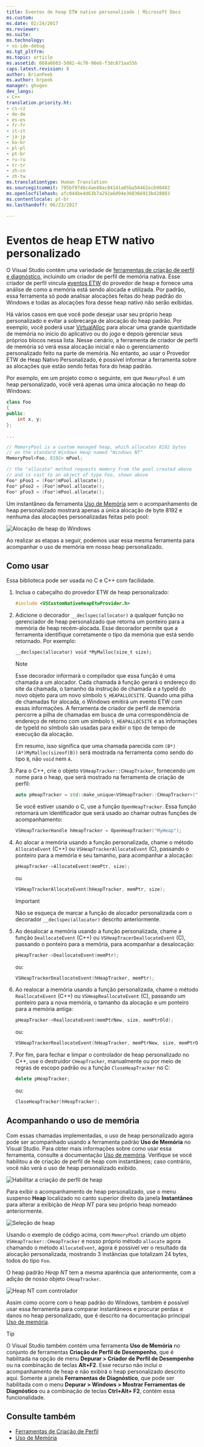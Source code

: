 ```yaml
---
title: Eventos de heap ETW nativo personalizado | Microsoft Docs
ms.custom: 
ms.date: 02/24/2017
ms.reviewer: 
ms.suite: 
ms.technology:
- vs-ide-debug
ms.tgt_pltfrm: 
ms.topic: article
ms.assetid: 668a6603-5082-4c78-98e6-f3dc871aa55b
caps.latest.revision: 8
author: BrianPeek
ms.author: brpeek
manager: ghogen
dev_langs:
- C++
translation.priority.ht:
- cs-cz
- de-de
- es-es
- fr-fr
- it-it
- ja-jp
- ko-kr
- pl-pl
- pt-br
- ru-ru
- tr-tr
- zh-cn
- zh-tw
ms.translationtype: Human Translation
ms.sourcegitcommit: 795bf9746c4ae48ac04141a05ba56462ecb90482
ms.openlocfilehash: afc044be4d63b7a292a6d94e360366913bd28883
ms.contentlocale: pt-br
ms.lasthandoff: 06/23/2017

---
```


# <a name="custom-native-etw-heap-events"></a>Eventos de heap ETW nativo personalizado

O Visual Studio contém uma variedade de [ferramentas de criação de perfil e diagnóstico](https://docs.microsoft.com/en-us/visualstudio/profiling/profiling-tools), incluindo um criador de perfil de memória nativa.  Esse criador de perfil vincula [eventos ETW](/windows-hardware/drivers/devtest/event-tracing-for-windows--etw-) do provedor de heap e fornece uma análise de como a memória está sendo alocada e utilizada.  Por padrão, essa ferramenta só pode analisar alocações feitas do heap padrão do Windows e todas as alocações fora desse heap nativo não serão exibidas.

Há vários casos em que você pode desejar usar seu próprio heap personalizado e evitar a sobrecarga de alocação do heap padrão.  Por exemplo, você poderá usar [VirtualAlloc](https://msdn.microsoft.com/library/windows/desktop/aa366887(v=vs.85).aspx) para alocar uma grande quantidade de memória no início do aplicativo ou do jogo e depois gerenciar seus próprios blocos nessa lista.  Nesse cenário, a ferramenta de criador de perfil de memória só verá essa alocação inicial e não o gerenciamento personalizado feito na parte de memória.  No entanto, ao usar o Provedor ETW de Heap Nativo Personalizado, é possível informar a ferramenta sobre as alocações que estão sendo feitas fora do heap padrão.

Por exemplo, em um projeto como o seguinte, em que `MemoryPool` é um heap personalizado, você verá apenas uma única alocação no heap do Windows:

```cpp
class Foo
{
public:
    int x, y;
};

...

// MemoryPool is a custom managed heap, which allocates 8192 bytes 
// on the standard Windows Heap named "Windows NT"
MemoryPool<Foo, 8192> mPool;

// the "allocate" method requests memory from the pool created above
// and is cast to an object of type Foo, shown above
Foo* pFoo1 = (Foo*)mPool.allocate();
Foo* pFoo2 = (Foo*)mPool.allocate();
Foo* pFoo3 = (Foo*)mPool.allocate();
```

Um instantâneo da ferramenta [Uso de Memória](https://docs.microsoft.com/en-us/visualstudio/profiling/memory-usage) sem o acompanhamento de heap personalizado mostrará apenas a única alocação de byte 8192 e nenhuma das alocações personalizadas feitas pelo pool:

![Alocação de heap do Windows](media/heap-example-windows-heap.png)

Ao realizar as etapas a seguir, podemos usar essa mesma ferramenta para acompanhar o uso de memória em nosso heap personalizado.

## <a name="how-to-use"></a>Como usar

Essa biblioteca pode ser usada no C e C++ com facilidade.

1. Inclua o cabeçalho do provedor ETW de heap personalizado:

   ```cpp
   #include <VSCustomNativeHeapEtwProvider.h>
   ```

1. Adicione o decorador `__declspec(allocator)` a qualquer função no gerenciador de heap personalizado que retorna um ponteiro para a memória de heap recém-alocada.  Esse decorador permite que a ferramenta identifique corretamente o tipo da memória que está sendo retornado.  Por exemplo:

   ```cpp
   __declspec(allocator) void *MyMalloc(size_t size);
   ```
   
   > [!NOTE]
   > Esse decorador informará o compilador que essa função é uma chamada a um alocador.  Cada chamada à função gerará o endereço do site da chamada, o tamanho da instrução de chamada e a typeId do novo objeto para um novo símbolo `S_HEAPALLOCSITE`.  Quando uma pilha de chamadas for alocada, o Windows emitirá um evento ETW com essas informações.  A ferramenta de criador de perfil de memória percorre a pilha de chamadas em busca de uma correspondência de endereço de retorno com um símbolo `S_HEAPALLOCSITE` e as informações de typeId no símbolo são usadas para exibir o tipo de tempo de execução da alocação.
   >
   > Em resumo, isso significa que uma chamada parecida com `(B*)(A*)MyMalloc(sizeof(B))` será mostrada na ferramenta como sendo do tipo `B`, não `void` nem `A`.

1. Para o C++, crie o objeto `VSHeapTracker::CHeapTracker`, fornecendo um nome para o heap, que será mostrado na ferramenta de criação de perfil:

   ```cpp
   auto pHeapTracker = std::make_unique<VSHeapTracker::CHeapTracker>("MyCustomHeap");
   ```

   Se você estiver usando o C, use a função `OpenHeapTracker`.  Essa função retornará um identificador que será usado ao chamar outras funções de acompanhamento:
  
   ```C
   VSHeapTrackerHandle hHeapTracker = OpenHeapTracker("MyHeap");
   ```

1. Ao alocar a memória usando a função personalizada, chame o método `AllocateEvent` (C++) ou `VSHeapTrackerAllocateEvent` (C), passando o ponteiro para a memória e seu tamanho, para acompanhar a alocação:

   ```cpp
   pHeapTracker->AllocateEvent(memPtr, size);
   ```

   ou

   ```C
   VSHeapTrackerAllocateEvent(hHeapTracker, memPtr, size);
   ```

   > [!IMPORTANT]
   > Não se esqueça de marcar a função de alocador personalizada com o decorador `__declspec(allocator)` descrito anteriormente.

1. Ao desalocar a memória usando a função personalizada, chame a função `DeallocateEvent` (C++) ou `VSHeapTracerDeallocateEvent` (C), passando o ponteiro para a memória, para acompanhar a desalocação:

   ```cpp
   pHeapTracker->DeallocateEvent(memPtr);
   ```

   ou:

   ```C
   VSHeapTrackerDeallocateEvent(hHeapTracker, memPtr);
   ```

1. Ao realocar a memória usando a função personalizada, chame o método `ReallocateEvent` (C++) ou `VSHeapReallocateEvent` (C), passando um ponteiro para a nova memória, o tamanho da alocação e um ponteiro para a memória antiga:

   ```cpp
   pHeapTracker->ReallocateEvent(memPtrNew, size, memPtrOld);
   ```

   ou:

   ```C
   VSHeapTrackerReallocateEvent(hHeapTracker, memPtrNew, size, memPtrOld);
   ```

1. Por fim, para fechar e limpar o controlador de heap personalizado no C++, use o destruidor `CHeapTracker`, manualmente ou por meio de regras de escopo padrão ou a função `CloseHeapTracker` no C:

   ```cpp
   delete pHeapTracker;
   ```

   ou:

   ```C
   CloseHeapTracker(hHeapTracker);
   ```

## <a name="tracking-memory-usage"></a>Acompanhando o uso de memória
Com essas chamadas implementadas, o uso de heap personalizado agora pode ser acompanhado usando a ferramenta padrão **Uso de Memória** no Visual Studio.  Para obter mais informações sobre como usar essa ferramenta, consulte a documentação [Uso de memória](https://docs.microsoft.com/en-us/visualstudio/profiling/memory-usage). Verifique se você habilitou a de criação de perfil de heap com instantâneos; caso contrário, você não verá o uso de heap personalizado exibido. 

![Habilitar a criação de perfil de heap](media/heap-enable-heap.png)

Para exibir o acompanhamento de heap personalizado, use o menu suspenso **Heap** localizado no canto superior direito da janela **Instantâneo** para alterar a exibição de *Heap NT* para seu próprio heap nomeado anteriormente.

![Seleção de heap](media/heap-example-custom-heap.png)

Usando o exemplo de código acima, com `MemoryPool` criando um objeto `VSHeapTracker::CHeapTracker` e nosso próprio método `allocate` agora chamando o método `AllocateEvent`, agora é possível ver o resultado da alocação personalizada, mostrando 3 instâncias que totalizam 24 bytes, todos do tipo `Foo`.

O heap padrão *Heap NT* tem a mesma aparência que anteriormente, com a adição de nosso objeto `CHeapTracker`.

![Heap NT com controlador](media/heap-example-windows-heap.png)

Assim como ocorre com o heap padrão do Windows, também é possível usar essa ferramenta para comparar instantâneos e procurar perdas e danos no heap personalizado, que é descrito na documentação principal [Uso de memória](https://docs.microsoft.com/en-us/visualstudio/profiling/memory-usage).

> [!TIP]
> O Visual Studio também contém uma ferramenta **Uso de Memória** no conjunto de ferramentas **Criação de Perfil de Desempenho**, que é habilitada na opção de menu **Depurar > Criador de Perfil de Desempenho** ou na combinação de teclas **Alt+F2**.  Esse recurso não inclui o acompanhamento de heap e não exibirá o heap personalizado descrito aqui.  Somente a janela **Ferramentas de Diagnóstico**, que pode ser habilitada com o menu **Depurar > Windows > Mostrar Ferramentas de Diagnóstico** ou a combinação de teclas **Ctrl+Alt+ F2**, contém essa funcionalidade.

## <a name="see-also"></a>Consulte também
* [Ferramentas de Criação de Perfil](https://docs.microsoft.com/en-us/visualstudio/profiling/profiling-tools)
* [Uso de Memória](https://docs.microsoft.com/en-us/visualstudio/profiling/memory-usage)

